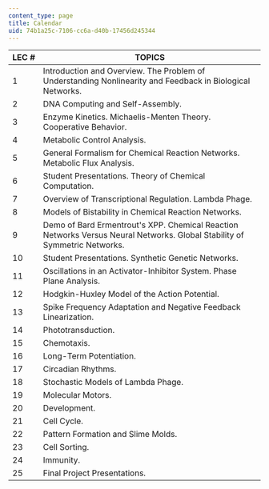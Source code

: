 ```yaml
---
content_type: page
title: Calendar
uid: 74b1a25c-7106-cc6a-d40b-17456d245344
---
```


| LEC # | TOPICS |
| --- | --- |
| 1 | Introduction and Overview. The Problem of Understanding Nonlinearity and Feedback in Biological Networks. |
| 2 | DNA Computing and Self-Assembly. |
| 3 | Enzyme Kinetics. Michaelis-Menten Theory. Cooperative Behavior. |
| 4 | Metabolic Control Analysis. |
| 5 | General Formalism for Chemical Reaction Networks. Metabolic Flux Analysis. |
| 6 | Student Presentations. Theory of Chemical Computation. |
| 7 | Overview of Transcriptional Regulation. Lambda Phage. |
| 8 | Models of Bistability in Chemical Reaction Networks. |
| 9 | Demo of Bard Ermentrout's XPP. Chemical Reaction Networks Versus Neural Networks. Global Stability of Symmetric Networks. |
| 10 | Student Presentations. Synthetic Genetic Networks. |
| 11 | Oscillations in an Activator-Inhibitor System. Phase Plane Analysis. |
| 12 | Hodgkin-Huxley Model of the Action Potential. |
| 13 | Spike Frequency Adaptation and Negative Feedback Linearization. |
| 14 | Phototransduction. |
| 15 | Chemotaxis. |
| 16 | Long-Term Potentiation. |
| 17 | Circadian Rhythms. |
| 18 | Stochastic Models of Lambda Phage. |
| 19 | Molecular Motors. |
| 20 | Development. |
| 21 | Cell Cycle. |
| 22 | Pattern Formation and Slime Molds. |
| 23 | Cell Sorting. |
| 24 | Immunity. |
| 25 | Final Project Presentations.
